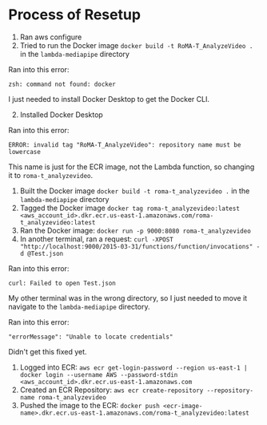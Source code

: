 # Process of Resetup

1. Ran aws configure
2. Tried to run the Docker image `docker build -t RoMA-T_AnalyzeVideo .` in the `lambda-mediapipe` directory

Ran into this error:

`zsh: command not found: docker`

I just needed to install Docker Desktop to get the Docker CLI.

2. Installed Docker Desktop

Ran into this error:

`ERROR: invalid tag "RoMA-T_AnalyzeVideo": repository name must be lowercase`

This name is just for the ECR image, not the Lambda function, so changing it to `roma-t_analyzevideo`.

1. Built the Docker image `docker build -t roma-t_analyzevideo .` in the `lambda-mediapipe` directory
2. Tagged the Docker image `docker tag roma-t_analyzevideo:latest <aws_account_id>.dkr.ecr.us-east-1.amazonaws.com/roma-t_analyzevideo:latest`
3. Ran the Docker image: `docker run -p 9000:8080 roma-t_analyzevideo`
4. In another terminal, ran a request: `curl -XPOST "http://localhost:9000/2015-03-31/functions/function/invocations" -d @Test.json`

Ran into this error:

`curl: Failed to open Test.json`

My other terminal was in the wrong directory, so I just needed to move it navigate to the `lambda-mediapipe` directory.

Ran into this error:

`"errorMessage": "Unable to locate credentials"`

Didn't get this fixed yet.

1. Logged into ECR: `aws ecr get-login-password --region us-east-1 | docker login --username AWS --password-stdin <aws_account_id>.dkr.ecr.us-east-1.amazonaws.com`
2. Created an ECR Repository: `aws ecr create-repository --repository-name roma-t_analyzevideo`
3. Pushed the image to the ECR: `docker push <ecr-image-name>.dkr.ecr.us-east-1.amazonaws.com/roma-t_analyzevideo:latest`